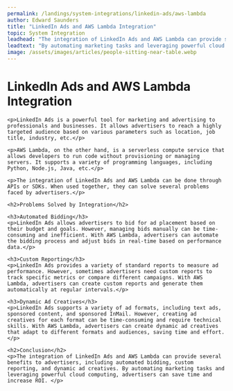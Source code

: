 ```yaml
---
permalink: /landings/system-integrations/linkedin-ads/aws-lambda
author: Edward Saunders
title: "LinkedIn Ads and AWS Lambda Integration"
topic: System Integration
leadhead: "The integration of LinkedIn Ads and AWS Lambda can provide several benefits to advertisers, including automated bidding, custom reporting, and dynamic ad creatives"
leadtext: "By automating marketing tasks and leveraging powerful cloud computing, advertisers can save time and increase ROI."
image: /assets/images/articles/people-sitting-near-table.webp
---
```

<div class="arttext">	<h1>LinkedIn Ads and AWS Lambda Integration</h1>

	<p>LinkedIn Ads is a powerful tool for marketing and advertising to professionals and businesses. It allows advertisers to reach a highly targeted audience based on various parameters such as location, job title, industry, etc.</p>

	<p>AWS Lambda, on the other hand, is a serverless compute service that allows developers to run code without provisioning or managing servers. It supports a variety of programming languages, including Python, Node.js, Java, etc.</p>

	<p>The integration of LinkedIn Ads and AWS Lambda can be done through APIs or SDKs. When used together, they can solve several problems faced by advertisers.</p>

	<h2>Problems Solved by Integration</h2>

	<h3>Automated Bidding</h3>
	<p>LinkedIn Ads allows advertisers to bid for ad placement based on their budget and goals. However, managing bids manually can be time-consuming and inefficient. With AWS Lambda, advertisers can automate the bidding process and adjust bids in real-time based on performance data.</p>

	<h3>Custom Reporting</h3>
	<p>LinkedIn Ads provides a variety of standard reports to measure ad performance. However, sometimes advertisers need custom reports to track specific metrics or compare different campaigns. With AWS Lambda, advertisers can create custom reports and generate them automatically at regular intervals.</p>

	<h3>Dynamic Ad Creatives</h3>
	<p>LinkedIn Ads supports a variety of ad formats, including text ads, sponsored content, and sponsored InMail. However, creating ad creatives for each format can be time-consuming and require technical skills. With AWS Lambda, advertisers can create dynamic ad creatives that adapt to different formats and audiences, saving time and effort.</p>

	<h2>Conclusion</h2>
	<p>The integration of LinkedIn Ads and AWS Lambda can provide several benefits to advertisers, including automated bidding, custom reporting, and dynamic ad creatives. By automating marketing tasks and leveraging powerful cloud computing, advertisers can save time and increase ROI. </p>
</div>